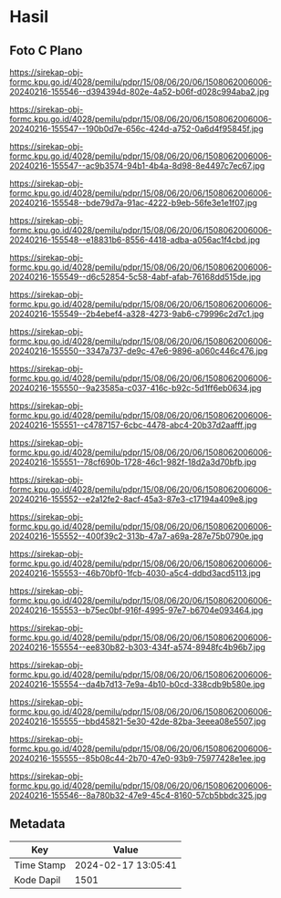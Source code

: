 # Hasil

## Foto C Plano

https://sirekap-obj-formc.kpu.go.id/4028/pemilu/pdpr/15/08/06/20/06/1508062006006-20240216-155546--d394394d-802e-4a52-b06f-d028c994aba2.jpg

https://sirekap-obj-formc.kpu.go.id/4028/pemilu/pdpr/15/08/06/20/06/1508062006006-20240216-155547--190b0d7e-656c-424d-a752-0a6d4f95845f.jpg

https://sirekap-obj-formc.kpu.go.id/4028/pemilu/pdpr/15/08/06/20/06/1508062006006-20240216-155547--ac9b3574-94b1-4b4a-8d98-8e4497c7ec67.jpg

https://sirekap-obj-formc.kpu.go.id/4028/pemilu/pdpr/15/08/06/20/06/1508062006006-20240216-155548--bde79d7a-91ac-4222-b9eb-56fe3e1e1f07.jpg

https://sirekap-obj-formc.kpu.go.id/4028/pemilu/pdpr/15/08/06/20/06/1508062006006-20240216-155548--e18831b6-8556-4418-adba-a056ac1f4cbd.jpg

https://sirekap-obj-formc.kpu.go.id/4028/pemilu/pdpr/15/08/06/20/06/1508062006006-20240216-155549--d6c52854-5c58-4abf-afab-76168dd515de.jpg

https://sirekap-obj-formc.kpu.go.id/4028/pemilu/pdpr/15/08/06/20/06/1508062006006-20240216-155549--2b4ebef4-a328-4273-9ab6-c79996c2d7c1.jpg

https://sirekap-obj-formc.kpu.go.id/4028/pemilu/pdpr/15/08/06/20/06/1508062006006-20240216-155550--3347a737-de9c-47e6-9896-a060c446c476.jpg

https://sirekap-obj-formc.kpu.go.id/4028/pemilu/pdpr/15/08/06/20/06/1508062006006-20240216-155550--9a23585a-c037-416c-b92c-5d1ff6eb0634.jpg

https://sirekap-obj-formc.kpu.go.id/4028/pemilu/pdpr/15/08/06/20/06/1508062006006-20240216-155551--c4787157-6cbc-4478-abc4-20b37d2aafff.jpg

https://sirekap-obj-formc.kpu.go.id/4028/pemilu/pdpr/15/08/06/20/06/1508062006006-20240216-155551--78cf690b-1728-46c1-982f-18d2a3d70bfb.jpg

https://sirekap-obj-formc.kpu.go.id/4028/pemilu/pdpr/15/08/06/20/06/1508062006006-20240216-155552--e2a12fe2-8acf-45a3-87e3-c17194a409e8.jpg

https://sirekap-obj-formc.kpu.go.id/4028/pemilu/pdpr/15/08/06/20/06/1508062006006-20240216-155552--400f39c2-313b-47a7-a69a-287e75b0790e.jpg

https://sirekap-obj-formc.kpu.go.id/4028/pemilu/pdpr/15/08/06/20/06/1508062006006-20240216-155553--46b70bf0-1fcb-4030-a5c4-ddbd3acd5113.jpg

https://sirekap-obj-formc.kpu.go.id/4028/pemilu/pdpr/15/08/06/20/06/1508062006006-20240216-155553--b75ec0bf-916f-4995-97e7-b6704e093464.jpg

https://sirekap-obj-formc.kpu.go.id/4028/pemilu/pdpr/15/08/06/20/06/1508062006006-20240216-155554--ee830b82-b303-434f-a574-8948fc4b96b7.jpg

https://sirekap-obj-formc.kpu.go.id/4028/pemilu/pdpr/15/08/06/20/06/1508062006006-20240216-155554--da4b7d13-7e9a-4b10-b0cd-338cdb9b580e.jpg

https://sirekap-obj-formc.kpu.go.id/4028/pemilu/pdpr/15/08/06/20/06/1508062006006-20240216-155555--bbd45821-5e30-42de-82ba-3eeea08e5507.jpg

https://sirekap-obj-formc.kpu.go.id/4028/pemilu/pdpr/15/08/06/20/06/1508062006006-20240216-155555--85b08c44-2b70-47e0-93b9-75977428e1ee.jpg

https://sirekap-obj-formc.kpu.go.id/4028/pemilu/pdpr/15/08/06/20/06/1508062006006-20240216-155546--8a780b32-47e9-45c4-8160-57cb5bbdc325.jpg


## Metadata

| Key        | Value               |
| ---------- | ------------------- |
| Time Stamp | 2024-02-17 13:05:41 |
| Kode Dapil | 1501                |



